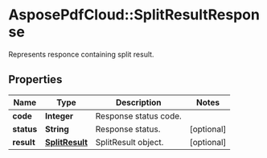 ﻿# AsposePdfCloud::SplitResultResponse
Represents responce containing split result.

## Properties
Name | Type | Description | Notes
------------ | ------------- | ------------- | -------------
**code** | **Integer** | Response status code. | 
**status** | **String** | Response status. | [optional] 
**result** | [**SplitResult**](SplitResult.md) | SplitResult object. | [optional] 


